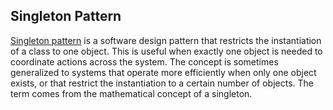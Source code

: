 ## Singleton Pattern

[Singleton pattern](https://en.wikipedia.org/wiki/Singleton_pattern) is a software design pattern that restricts the instantiation of
 a class to one object. This is useful when exactly one object is needed to coordinate
  actions across the system. The concept is sometimes generalized to systems that 
  operate more efficiently when only one object exists, or that restrict the 
  instantiation to a certain number of objects. The term comes from the mathematical 
  concept of a singleton.